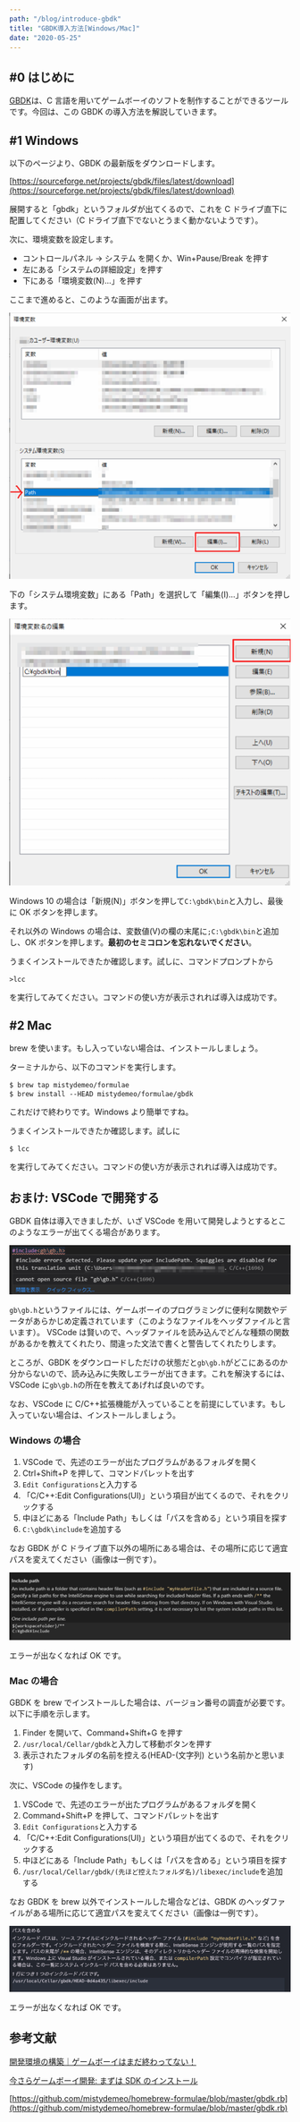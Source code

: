 ```yaml
---
path: "/blog/introduce-gbdk"
title: "GBDK導入方法[Windows/Mac]"
date: "2020-05-25"
---
```


## \#0 はじめに

[GBDK](http://gbdk.sourceforge.net/)は、C 言語を用いてゲームボーイのソフトを制作することができるツールです。今回は、この GBDK の導入方法を解説していきます。

## \#1 Windows

以下のページより、GBDK の最新版をダウンロードします。

[https://sourceforge.net/projects/gbdk/files/latest/download](https://sourceforge.net/projects/gbdk/files/latest/download)

展開すると「gbdk」というフォルダが出てくるので、これを C ドライブ直下に配置してください（C ドライブ直下でないとうまく動かないようです）。

次に、環境変数を設定します。

- コントロールパネル → システム を開くか、Win+Pause/Break を押す
- 左にある「システムの詳細設定」を押す
- 下にある「環境変数(N)...」を押す

ここまで進めると、このような画面が出ます。

![環境変数](20191207145021.png)

下の「システム環境変数」にある「Path」を選択して「編集(I)...」ボタンを押します。

![変数の設定](20191207143715.png)

Windows 10 の場合は「新規(N)」ボタンを押して`C:\gbdk\bin`と入力し、最後に OK ボタンを押します。

それ以外の Windows の場合は、変数値(V)の欄の末尾に`;C:\gbdk\bin`と追加し、OK ボタンを押します。**最初のセミコロンを忘れないでください**。

うまくインストールできたか確認します。試しに、コマンドプロンプトから

```
>lcc
```

を実行してみてください。コマンドの使い方が表示されれば導入は成功です。

## \#2 Mac

brew を使います。もし入っていない場合は、インストールしましょう。

ターミナルから、以下のコマンドを実行します。

```
$ brew tap mistydemeo/formulae
$ brew install --HEAD mistydemeo/formulae/gbdk
```

これだけで終わりです。Windows より簡単ですね。

うまくインストールできたか確認します。試しに

```
$ lcc
```

を実行してみてください。コマンドの使い方が表示されれば導入は成功です。

## おまけ: VSCode で開発する

GBDK 自体は導入できましたが、いざ VSCode を用いて開発しようとするとこのようなエラーが出てくる場合があります。

![エラー](20191207145734.png)

`gb\gb.h`というファイルには、ゲームボーイのプログラミングに便利な関数やデータがあらかじめ定義されています（このようなファイルをヘッダファイルと言います）。
VSCode は賢いので、ヘッダファイルを読み込んでどんな種類の関数があるかを教えてくれたり、間違った文法で書くと警告してくれたりします。

ところが、GBDK をダウンロードしただけの状態だと`gb\gb.h`がどこにあるのか分からないので、読み込みに失敗しエラーが出てきます。これを解決するには、VSCode に`gb\gb.h`の所在を教えてあげれば良いのです。

なお、VSCode に C/C++拡張機能が入っていることを前提にしています。もし入っていない場合は、インストールしましょう。

### Windows の場合

1. VSCode で、先述のエラーが出たプログラムがあるフォルダを開く
2. Ctrl+Shift+P を押して、コマンドパレットを出す
3. `Edit Configurations`と入力する
4. 「C/C++:Edit Configurations(UI)」という項目が出てくるので、それをクリックする
5. 中ほどにある「Include Path」もしくは「パスを含める」という項目を探す
6. `C:\gbdk\include`を追加する

なお GBDK が C ドライブ直下以外の場所にある場合は、その場所に応じて適宜パスを変えてください（画像は一例です）。

![Windowsの例](20191207165028.png)

エラーが出なくなれば OK です。

### Mac の場合

GBDK を brew でインストールした場合は、バージョン番号の調査が必要です。以下に手順を示します。

1. Finder を開いて、Command+Shift+G を押す
2. `/usr/local/Cellar/gbdk`と入力して移動ボタンを押す
3. 表示されたフォルダの名前を控える(HEAD-(文字列) という名前かと思います)

次に、VSCode の操作をします。

1. VSCode で、先述のエラーが出たプログラムがあるフォルダを開く
2. Command+Shift+P を押して、コマンドパレットを出す
3. `Edit Configurations`と入力する
4. 「C/C++:Edit Configurations(UI)」という項目が出てくるので、それをクリックする
5. 中ほどにある「Include Path」もしくは「パスを含める」という項目を探す
6. `/usr/local/Cellar/gbdk/(先ほど控えたフォルダ名)/libexec/include`を追加する

なお GBDK を brew 以外でインストールした場合などは、GBDK のヘッダファイルがある場所に応じて適宜パスを変えてください（画像は一例です）。

![Macの例](20191207155512.png)

エラーが出なくなれば OK です。

## 参考文献

[開発環境の構築｜ゲームボーイはまだ終わってない！](http://boy.game-pc7.com/sdk.html)

[今さらゲームボーイ開発: まずは SDK のインストール](http://gb-dev.blogspot.com/2013/06/sdk.html)

[https://github.com/mistydemeo/homebrew-formulae/blob/master/gbdk.rb](https://github.com/mistydemeo/homebrew-formulae/blob/master/gbdk.rb)
